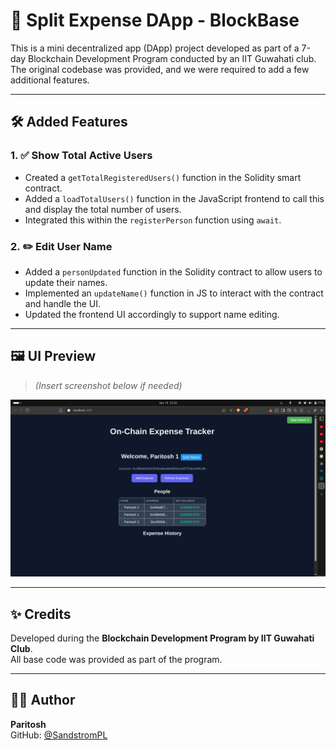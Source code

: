 # 💸 Split Expense DApp - BlockBase

This is a mini decentralized app (DApp) project developed as part of a 7-day Blockchain Development Program conducted by an IIT Guwahati club. The original codebase was provided, and we were required to add a few additional features.

---

## 🛠️ Added Features

### 1. ✅ Show Total Active Users
- Created a `getTotalRegisteredUsers()` function in the Solidity smart contract.
- Added a `loadTotalUsers()` function in the JavaScript frontend to call this and display the total number of users.
- Integrated this within the `registerPerson` function using `await`.

### 2. ✏️ Edit User Name
- Added a `personUpdated` function in the Solidity contract to allow users to update their names.
- Implemented an `updateName()` function in JS to interact with the contract and handle the UI.
- Updated the frontend UI accordingly to support name editing.

---

## 🖼️ UI Preview

> *(Insert screenshot below if needed)*

![Updated UI](img.png)

---

## ✨ Credits

Developed during the **Blockchain Development Program by IIT Guwahati Club**.  
All base code was provided as part of the program.

---

## 🙋‍♂️ Author

**Paritosh**  
GitHub: [@SandstromPL](https://github.com/SandstromPL)
